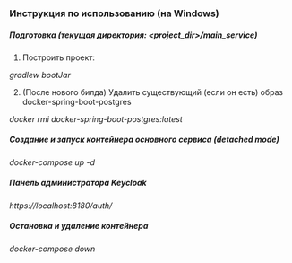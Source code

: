 ### Инструкция по использованию (на Windows)

##### Подготовка (текущая директория: <project_dir>/main_service)

1. Построить проект:

*gradlew bootJar*

2. (После нового билда) Удалить существующий (если он есть) образ docker-spring-boot-postgres

*docker rmi docker-spring-boot-postgres:latest*

##### Создание и запуск контейнера основного сервиса (detached mode)

*docker-compose up -d*

##### Панель администратора Keycloak

*https://localhost:8180/auth/*

##### Остановка и удаление контейнера

*docker-compose down*

